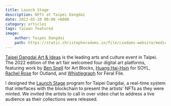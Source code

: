 ```yaml
---
title: Launch Stage
description: NFTs at Taipei Dangdai
date: 2022-05-20 00:00 +0000
category: articles
tags: taiwan featured
image:
    author: Taipei Dangdai
    path: https://static.christopheradams.io/file/cxadams-website/medium/other/2022/taipei-dangdai-2022/284547233_339737218268457_796128295586667004_n.jpg
---
```


[Taipei Dangdai Art & Ideas][Taipei Dangdai] is the leading arts and culture
event in Taipei. The 2022 edition of the art fair welcomed four digital art
platforms, featuring work by [Ben Snell] for Art Blocks, [Huang Hai-Hsin] for SOYL,
[Rachel Rose] for Outland, and [Whistlegraph] for Feral File.

I designed the [Launch Stage] program for Taipei Dangdai, a real-time system
that interfaces with the blockchain to present the artists' NFTs as they were
minted. We invited the artists to call in over video chat to address a live
audience as their collections were released.

[Taipei Dangdai]: https://taipeidangdai.com/
[Launch Stage]: https://nft.taipeidangdai.com/
[Ben Snell]: https://www.artblocks.io/project/308
[Huang Hai-Hsin]: https://soyl.one/collection/1/0x8Dbf6686106d1204AfcD3f57c6e7b31323C672c4
[Rachel Rose]: https://outland.art/rachel-rose/
[Whistlegraph]: https://feralfile.com/exhibitions/ten-whistlegraphs-thv
